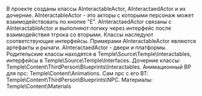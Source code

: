 В проекте созданы классы AInteractableActor, AInteractaedActor и их дочерние.  AInteractableActor - это акторы с которыми персонаж может взаимодействовать по кнопке "E". 
AInteractaedActor связаны с AInteractableActor и выполняют логику через интерфейс после взаимодействия тгрока со вторыми. Классы наследуют соответствующие интерфейсы. Примерами AInteractableActor являются артефакты и рычаги. 
AInteractaedActor - двери и платформы. Родительские классы находятся в Temple\Source\Temple\Interactables, интерфейсы в Temple\Source\Temple\Interfaces. Дочерние классы: Temple\Content\ThirdPerson\Blueprints\Interactables.
Анимационный BP для npc: Temple\Content\Animations. Сам npc с его BT: Temple\Content\ThirdPerson\Blueprints\NPC. Материалы: Temple\Content\Materials
